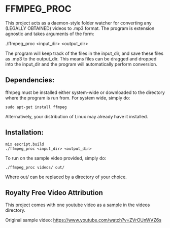 # FFMPEG_PROC

This project acts as a daemon-style folder watcher for converting any (LEGALLY OBTAINED) videos to .mp3 format. The program is extension agnostic and takes arguments of the form:

./ffmpeg_proc <input_dir> <output_dir>

The program will keep track of the files in the input_dir, and save these files as .mp3 to the output_dir. This means files can be dragged and dropped into the input_dir and the program will automatically perform conversion. 

## Dependencies:

ffmpeg must be installed either system-wide or downloaded to the directory where the program is run from. For system wide, simply do:

```
sudo apt-get install ffmpeg
```

Alternatively, your distribution of Linux may already have it installed. 

## Installation:


```
mix escript.build
./ffmpeg_proc <input_dir> <output_dir>
```

To run on the sample video provided, simply do:

```
./ffmpeg_proc videos/ out/
```

Where out/ can be replaced by a directory of your choice.


## Royalty Free Video Attribution

This project comes with one youtube video as a sample in the videos directory.

Original sample video: https://www.youtube.com/watch?v=ZVrOUnWVZ6s

